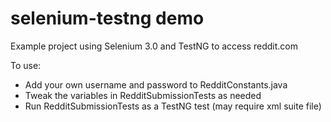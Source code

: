 # selenium-testng demo
Example project using Selenium 3.0 and TestNG to access reddit.com

To use:
* Add your own username and password to RedditConstants.java
* Tweak the variables in RedditSubmissionTests as needed
* Run RedditSubmissionTests as a TestNG test (may require xml suite file)
